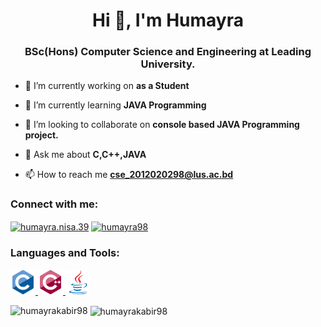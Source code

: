 <h1 align="center">Hi 👋, I'm Humayra</h1>
<h3 align="center">BSc(Hons) Computer Science and Engineering at Leading University.</h3>

- 🔭 I’m currently working on **as a Student**

- 🌱 I’m currently learning **JAVA Programming**

- 👯 I’m looking to collaborate on **console based JAVA Programming project.**

- 💬 Ask me about **C,C++,JAVA**

- 📫 How to reach me **cse_2012020298@lus.ac.bd**

<h3 align="left">Connect with me:</h3>
<p align="left">
<a href="https://fb.com/humayra.nisa.39" target="blank"><img align="center" src="https://raw.githubusercontent.com/rahuldkjain/github-profile-readme-generator/master/src/images/icons/Social/facebook.svg" alt="humayra.nisa.39" height="30" width="40" /></a>
<a href="https://www.codechef.com/users/humayra98" target="blank"><img align="center" src="https://cdn.jsdelivr.net/npm/simple-icons@3.1.0/icons/codechef.svg" alt="humayra98" height="30" width="40" /></a>
</p>

<h3 align="left">Languages and Tools:</h3>
<p align="left"> <a href="https://www.cprogramming.com/" target="_blank"> <img src="https://raw.githubusercontent.com/devicons/devicon/master/icons/c/c-original.svg" alt="c" width="40" height="40"/> </a> <a href="https://www.w3schools.com/cpp/" target="_blank"> <img src="https://raw.githubusercontent.com/devicons/devicon/master/icons/cplusplus/cplusplus-original.svg" alt="cplusplus" width="40" height="40"/> </a> <a href="https://www.java.com" target="_blank"> <img src="https://raw.githubusercontent.com/devicons/devicon/master/icons/java/java-original.svg" alt="java" width="40" height="40"/> </a> </p>

<p><img align="left" src="https://github-readme-stats.vercel.app/api/top-langs?username=humayrakabir98&show_icons=true&locale=en&layout=compact" alt="humayrakabir98" /></p>

<p>&nbsp;<img align="center" src="https://github-readme-stats.vercel.app/api?username=humayrakabir98&show_icons=true&locale=en" alt="humayrakabir98" /></p>
